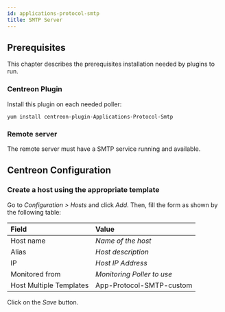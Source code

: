 ```yaml
---
id: applications-protocol-smtp
title: SMTP Server
---
```


## Prerequisites

This chapter describes the prerequisites installation needed by plugins to run.

### Centreon Plugin

Install this plugin on each needed poller:

``` shell
yum install centreon-plugin-Applications-Protocol-Smtp
```

### Remote server

The remote server must have a SMTP service running and available.

## Centreon Configuration

### Create a host using the appropriate template

Go to *Configuration \> Hosts* and click *Add*. Then, fill the form as shown by
the following table:

| Field                                   | Value                      |
| :-------------------------------------- | :------------------------- |
| Host name                               | *Name of the host*         |
| Alias                                   | *Host description*         |
| IP                                      | *Host IP Address*          |
| Monitored from                          | *Monitoring Poller to use* |
| Host Multiple Templates                 | App-Protocol-SMTP-custom   |

Click on the *Save* button.
